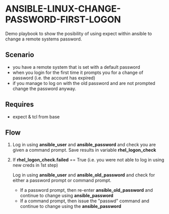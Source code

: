 # ANSIBLE-LINUX-CHANGE-PASSWORD-FIRST-LOGON

Demo playbook to show the posibility of using expect within ansible to change a remote systems password.

## Scenario

 - you have a remote system that is set with a default password
 - when you login for the first time it prompts you for a change of password (i.e. the account has expired)
 - if you manage to log on with the old password and are not prompted change the password anyway.

## Requires

- expect & tcl from base

## Flow

1. Log in using **ansible_user** and **ansible_password** and check you are given a command prompt.
   Save results in variable **rhel_logon_check**

2. If **rhel_logon_check.failed** == True (i.e. you were not able to log in using new creds in 1st step)

   Log in using **ansible_user** and **ansible_old_password** and check for either a password prompt or command prompt.
   - If a password prompt, then re-enter **ansible_old_password** and continue to change using **ansible_password**
   - If a command prompt, then issue the "passwd" command and continue to change using the **ansible_password**

